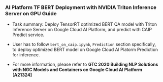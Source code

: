 ### AI Platform TF BERT Deployment with NVIDIA Triton Inference Server on GPU Guide

* Task summary:
    Deploy TensorRT optimized BERT QA model with Triton Inference Server on Google Cloud AI Platform, and predict with CAIP Predict service.  

* User has to follow `bert_on_caip.ipynb`, `Prediction` section specifically, to deploy optimized BERT model on Google Cloud AI Platorm Prediction for inference.  

* For more information, please refer to **GTC 2020 Building NLP Solutions with NGC Models and Containers on Google Cloud AI Platform [A21324]**